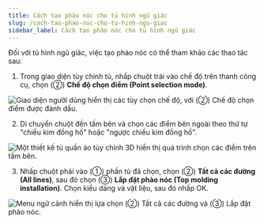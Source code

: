 ```yaml
---
title: Cách tạo phào nóc cho tủ hình ngũ giác
slug: /cach-tao-phao-noc-cho-tu-hinh-ngu-giac
sidebar_label: Cách tạo phào nóc cho tủ hình ngũ giác
---
```


Đối với tủ hình ngũ giác, việc tạo phào nóc có thể tham khảo các thao tác sau:

1. Trong giao diện tùy chỉnh tủ, nhấp chuột trái vào chế độ trên thanh công cụ, chọn (②) **Chế độ chọn điểm (Point selection mode)**.

![Giao diện người dùng hiển thị các tùy chọn chế độ, với (②) Chế độ chọn điểm được đánh dấu.](https://storage.googleapis.com/jegavn_kb/images/82383f04-a07b-4c86-acb0-c2cd31521e6f.png)

2. Di chuyển chuột đến tấm bên và chọn các điểm bên ngoài theo thứ tự "chiều kim đồng hồ" hoặc "ngược chiều kim đồng hồ".

![Một thiết kế tủ quần áo tùy chỉnh 3D hiển thị quá trình chọn các điểm trên tấm bên.](https://storage.googleapis.com/jegavn_kb/images/642a952c-c156-4f5f-aa3f-8a1c15141403.png)

3. Nhấp chuột phải vào (①) phần tủ đã chọn, chọn (②) **Tất cả các đường (All lines)**, sau đó chọn (③) **Lắp đặt phào nóc (Top molding installation)**. Chọn kiểu dáng và vật liệu, sau đó nhấp OK.

![Menu ngữ cảnh hiển thị lựa chọn (②) Tất cả các đường và (③) Lắp đặt phào nóc.](https://storage.googleapis.com/jegavn_kb/images/1078ed47-f19a-423a-98f7-f3c3e5616892.png)